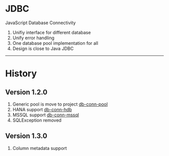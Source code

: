 # JDBC 
JavaScript Database Connectivity

1) Unifiy interface for different database
2) Unify error handling
3) One database pool implementation for all
4) Design is close to Java JDBC

---

# History
## Version 1.2.0
1) Generic pool is move to project [db-conn-pool](https://www.npmjs.com/package/db-conn-pool)
2) HANA support [db-conn-hdb](https://www.npmjs.com/package/db-conn-hdb)
3) MSSQL support [db-conn-mssql](https://www.npmjs.com/package/db-conn-mssql)
4) SQLException removed

## Version 1.3.0
1) Column metadata support